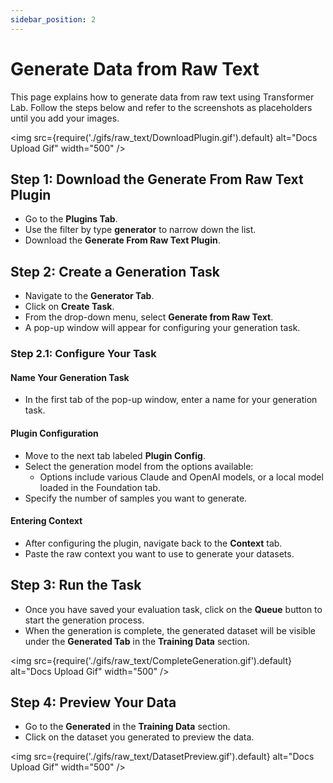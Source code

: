 ```yaml
---
sidebar_position: 2
---
```


# Generate Data from Raw Text

This page explains how to generate data from raw text using Transformer Lab. Follow the steps below and refer to the screenshots as placeholders until you add your images.

<img src={require('./gifs/raw_text/DownloadPlugin.gif').default} alt="Docs Upload Gif" width="500" />

## Step 1: Download the Generate From Raw Text Plugin

- Go to the **Plugins Tab**.
- Use the filter by type **generator** to narrow down the list.
- Download the **Generate From Raw Text Plugin**.
<!-- - **Screenshot Placeholder:** ![Plugin Download](path/to/plugin-download-placeholder.png) -->

## Step 2: Create a Generation Task

- Navigate to the **Generator Tab**.
- Click on **Create Task**.
- From the drop-down menu, select **Generate from Raw Text**.
- A pop-up window will appear for configuring your generation task.
<!-- - **Screenshot Placeholder:** ![Create Task](path/to/create-task-placeholder.png) -->

### Step 2.1: Configure Your Task

#### Name Your Generation Task

- In the first tab of the pop-up window, enter a name for your generation task.
<!-- - **Screenshot Placeholder:** ![Name Task](path/to/name-task-placeholder.png) -->

#### Plugin Configuration

- Move to the next tab labeled **Plugin Config**.
- Select the generation model from the options available:
  - Options include various Claude and OpenAI models, or a local model loaded in the Foundation tab.
- Specify the number of samples you want to generate.
<!-- - **Screenshot Placeholder:** ![Configure Plugin](path/to/configure-plugin-placeholder.png) -->

#### Entering Context

- After configuring the plugin, navigate back to the **Context** tab.
- Paste the raw context you want to use to generate your datasets.

## Step 3: Run the Task

- Once you have saved your evaluation task, click on the **Queue** button to start the generation process.
- When the generation is complete, the generated dataset will be visible under the **Generated Tab** in the **Training Data** section.
<!-- - **Screenshot Placeholder:** ![Run Task and View Generated Data](path/to/generated-data-placeholder.png) -->

<img src={require('./gifs/raw_text/CompleteGeneration.gif').default} alt="Docs Upload Gif" width="500" />

## Step 4: Preview Your Data

- Go to the **Generated** in the **Training Data** section.
- Click on the dataset you generated to preview the data.
<!-- - **Screenshot Placeholder:** ![Preview Data](path/to/preview-data-placeholder.png) -->

<img src={require('./gifs/raw_text/DatasetPreview.gif').default} alt="Docs Upload Gif" width="500" />
